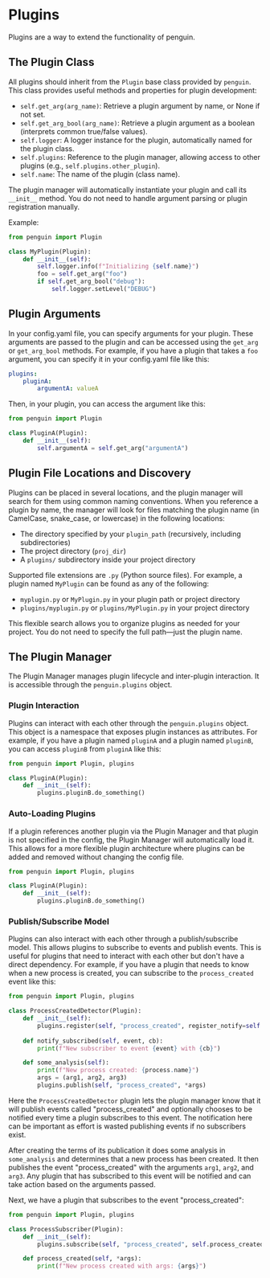 # Plugins

Plugins are a way to extend the functionality of penguin.

## The Plugin Class

All plugins should inherit from the `Plugin` base class provided by `penguin`. This class provides useful methods and properties for plugin development:

- `self.get_arg(arg_name)`: Retrieve a plugin argument by name, or None if not set.
- `self.get_arg_bool(arg_name)`: Retrieve a plugin argument as a boolean (interprets common true/false values).
- `self.logger`: A logger instance for the plugin, automatically named for the plugin class.
- `self.plugins`: Reference to the plugin manager, allowing access to other plugins (e.g., `self.plugins.other_plugin`).
- `self.name`: The name of the plugin (class name).

The plugin manager will automatically instantiate your plugin and call its `__init__` method. You do not need to handle argument parsing or plugin registration manually.

Example:

```python
from penguin import Plugin

class MyPlugin(Plugin):
    def __init__(self):
        self.logger.info(f"Initializing {self.name}")
        foo = self.get_arg("foo")
        if self.get_arg_bool("debug"):
            self.logger.setLevel("DEBUG")
```

## Plugin Arguments

In your config.yaml file, you can specify arguments for your plugin. These arguments are passed to the plugin and can be accessed using the `get_arg` or `get_arg_bool` methods. For example, if you have a plugin that takes a `foo` argument, you can specify it in your config.yaml file like this:

```yaml
plugins:
    pluginA:
        argumentA: valueA
```

Then, in your plugin, you can access the argument like this:

```python
from penguin import Plugin

class PluginA(Plugin):
    def __init__(self):
        self.argumentA = self.get_arg("argumentA")
```

## Plugin File Locations and Discovery

Plugins can be placed in several locations, and the plugin manager will search for them using common naming conventions. When you reference a plugin by name, the manager will look for files matching the plugin name (in CamelCase, snake_case, or lowercase) in the following locations:

- The directory specified by your `plugin_path` (recursively, including subdirectories)
- The project directory (`proj_dir`)
- A `plugins/` subdirectory inside your project directory

Supported file extensions are `.py` (Python source files). For example, a plugin named `MyPlugin` can be found as any of the following:

- `myplugin.py` or `MyPlugin.py` in your plugin path or project directory
- `plugins/myplugin.py` or `plugins/MyPlugin.py` in your project directory

This flexible search allows you to organize plugins as needed for your project. You do not need to specify the full path—just the plugin name.

## The Plugin Manager

The Plugin Manager manages plugin lifecycle and inter-plugin interaction. It is accessible through the `penguin.plugins` object.

### Plugin Interaction

Plugins can interact with each other through the `penguin.plugins` object. This object is a namespace that exposes plugin instances as attributes. For example, if you have a plugin named `pluginA` and a plugin named `pluginB`, you can access `pluginB` from `pluginA` like this:

```python
from penguin import Plugin, plugins

class PluginA(Plugin):
    def __init__(self):
        plugins.pluginB.do_something()
```

### Auto-Loading Plugins

If a plugin references another plugin via the Plugin Manager and that plugin is not specified in the config, the Plugin Manager will automatically load it. This allows for a more flexible plugin architecture where plugins can be added and removed without changing the config file.

```python
from penguin import Plugin, plugins

class PluginA(Plugin):
    def __init__(self):
        plugins.pluginB.do_something()
```

### Publish/Subscribe Model

Plugins can also interact with each other through a publish/subscribe model. This allows plugins to subscribe to events and publish events. This is useful for plugins that need to interact with each other but don't have a direct dependency. For example, if you have a plugin that needs to know when a new process is created, you can subscribe to the `process_created` event like this:

```python
from penguin import Plugin, plugins

class ProcessCreatedDetector(Plugin):
    def __init__(self):
        plugins.register(self, "process_created", register_notify=self.notify_subscribed)
    
    def notify_subscribed(self, event, cb):
        print(f"New subscriber to event {event} with {cb}")

    def some_analysis(self):
        print(f"New process created: {process.name}")
        args = (arg1, arg2, arg3)
        plugins.publish(self, "process_created", *args)
```

Here the `ProcessCreatedDetector` plugin lets the plugin manager know that it will publish events called "process_created" and optionally chooses to be notified every time a plugin subscribes to this event. The notification here can be important as effort is wasted publishing events if no subscribers exist.

After creating the terms of its publication it does some analysis in `some_analysis` and determines that a new process has been created. It then publishes the event "process_created" with the arguments `arg1`, `arg2`, and `arg3`. Any plugin that has subscribed to this event will be notified and can take action based on the arguments passed.

Next, we have a plugin that subscribes to the event "process_created":

```python
from penguin import Plugin, plugins

class ProcessSubscriber(Plugin):
    def __init__(self):
        plugins.subscribe(self, "process_created", self.process_created)

    def process_created(self, *args):
        print(f"New process created with args: {args}")
```